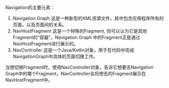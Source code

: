 Navigation的主要元素：

1. Navigation Graph
    这是一种新型的XML资源文件，其中包含应用程序所有的页面，以及页面间的关系。
2. NavHostFragment
    这是一个特殊的Fragment, 你可以认为它是其他 Fragment的“容器”，Navigation Graph 中的Fragment正是通过NavHostFragment进行展示的。
3. NavController
    这是一个Java/Kotlin对象，用于在代码中完成NavigationGraph中具体的页面切换工作。

当想切换Fragment时，使用NavController对象，告诉它想要去Navigation Graph中的哪个Fragment，NavController会将想去的Fragment展示在NavHostFragment中。